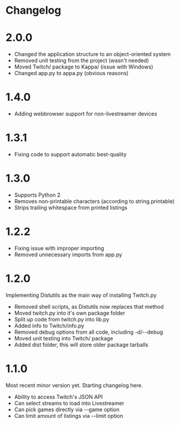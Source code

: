 Changelog
=========

# 2.0.0

* Changed the application structure to an object-oriented system
* Removed unit testing from the project (wasn't needed)
* Moved Twitch/ package to Kappa/ (issue with Windows)
* Changed app.py to appa.py (obvious reasons)

# 1.4.0

* Adding webbrowser support for non-livestreamer devices

# 1.3.1

* Fixing code to support automatic best-quality

# 1.3.0

* Supports Python 2
* Removes non-printable characters (according to string.printable)
* Strips trailing whitespace from printed listings

# 1.2.2

* Fixing issue with improper importing
* Removed unnecessary imports from app.py

# 1.2.0

Implementing Distutils as the main way of installing Twitch.py

* Removed shell scripts, as Distutils now replaces that method
* Moved twitch.py into it's own package folder
* Split up code from twitch.py into lib.py
* Added info to Twitch/info.py
* Removed debug options from all code, including -d/--debug
* Moved unit testing into Twitch/ package
* Added dist folder, this will store older package tarballs

# 1.1.0

Most recent minor version yet. Starting changelog here.

* Ability to access Twitch's JSON API
* Can select streams to load into Livestreamer
* Can pick games directly via --game option
* Can limit amount of listings via --limit option
